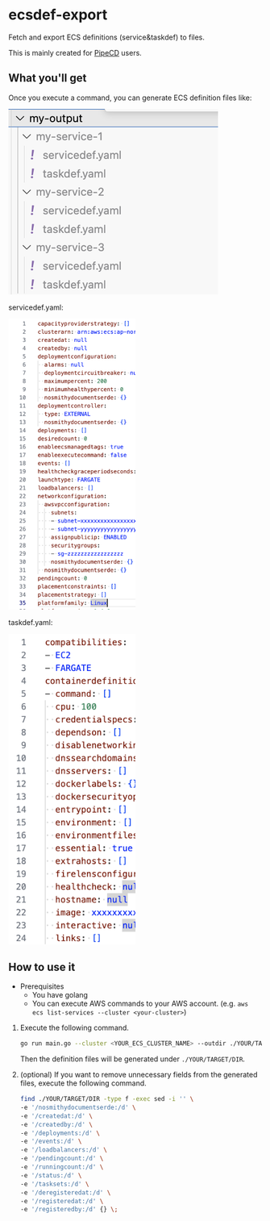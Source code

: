 # ecsdef-export

Fetch and export ECS definitions (service&amp;taskdef) to files.

This is mainly created for [PipeCD](https://github.com/pipe-cd/) users.

## What you'll get

Once you execute a command, you can generate ECS definition files like:

<img src="./img/files.png">

servicedef.yaml:

<img src="./img/servicedef.png" width="50%">

taskdef.yaml:

<img src="./img/taskdef.png" width="50%">


## How to use it

- Prerequisites
  - You have golang
  - You can execute AWS commands to your AWS account. (e.g. `aws ecs list-services --cluster <your-cluster>`)

1. Execute the following command.

    ```sh
    go run main.go --cluster <YOUR_ECS_CLUSTER_NAME> --outdir ./YOUR/TARGET/DIR
    ```

    Then the definition files will be generated under `./YOUR/TARGET/DIR`.

2. (optional) If you want to remove unnecessary fields from the generated files, execute the following command.

    ```sh
    find ./YOUR/TARGET/DIR -type f -exec sed -i '' \
    -e '/nosmithydocumentserde:/d' \
    -e '/createdat:/d' \
    -e '/createdby:/d' \
    -e '/deployments:/d' \
    -e '/events:/d' \
    -e '/loadbalancers:/d' \
    -e '/pendingcount:/d' \
    -e '/runningcount:/d' \
    -e '/status:/d' \
    -e '/tasksets:/d' \
    -e '/deregisteredat:/d' \
    -e '/registeredat:/d' \
    -e '/registeredby:/d' {} \;
    ```

